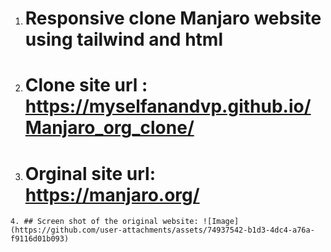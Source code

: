 

1. # Responsive clone Manjaro website using tailwind and html

2. # Clone site url : https://myselfanandvp.github.io/Manjaro_org_clone/

3. # Orginal site url: https://manjaro.org/
~~~
4. ## Screen shot of the original website: ![Image](https://github.com/user-attachments/assets/74937542-b1d3-4dc4-a76a-f9116d01b093)
~~~
